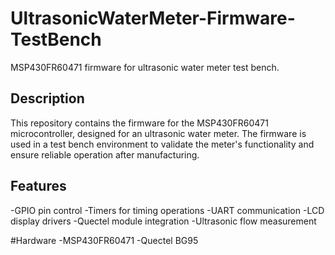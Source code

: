 # UltrasonicWaterMeter-Firmware-TestBench
MSP430FR60471 firmware for ultrasonic water meter test bench. 

## Description
This repository contains the firmware for the MSP430FR60471 microcontroller, designed for an ultrasonic water meter. The firmware is used in a test bench environment to validate the meter's functionality and ensure reliable operation after manufacturing. 

## Features
-GPIO pin control
-Timers for timing operations
-UART communication
-LCD display drivers
-Quectel module integration
-Ultrasonic flow measurement

#Hardware
-MSP430FR60471
-Quectel BG95
